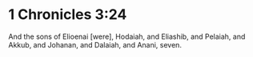 # 1 Chronicles 3:24

And the sons of Elioenai [were], Hodaiah, and Eliashib, and Pelaiah, and Akkub, and Johanan, and Dalaiah, and Anani, seven.